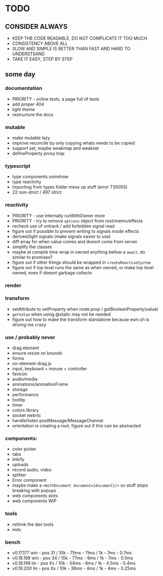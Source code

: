 # TODO

## CONSIDER ALWAYS

- KEEP THE CODE READABLE, DO NOT COMPLICATE IT TOO MUCH
- CONSISTENCY ABOVE ALL
- SLOW AND SIMPLE IS BETTER THAN FAST AND HARD TO UNDERSTSAND
- TAKE IT EASY, STEP BY STEP

## some day

### documentation

- PRIORITY - online tests, a page full of tests
- add proper 404
- light theme
- restructure the docs

### mutable

- make mutable lazy
- improve reconcile by only copying whats needs to be copied
- support set, maybe weakmap and weakset
- defineProperty proxy trap

### typescript

- type components somehow
- type reactivity
- importing from types folder mess up stuff (error TS5055)
- 22 non-strict / 497 strict

### reactivity

- PRIORITY - use internally runWithOwner more
- PRIORITY - try to remove `options` object from root/memo/effects
- recheck use of untrack / add forbidden signal read
- figure out if possible to prevent writing to signals inside effects
- derived/light signals (make signals easier to use)
- diff array for when value comes and doesnt come from server
- simplify the classes
- maybe at compile time wrap in owned anything bellow a `await`, do
  similar to promises?
- figure out if other things should be wrapped in
  `createReactiveSystem`
- figure out if top level runs the same as when owned, or make top
  level owned, even if doesnt garbage collects

### render

### transform

- setAttribute to setProperty when node.prop /
  getBooleanProperty(value)
- `getValue` when using @static may not be needed
- figure out how to make the transform standalone because esm.sh is
  driving me crazy

### use / probably never

- drag element
- ensure resize on bounds
- forms
- on-element-drag.js
- input, keyboard + mouse + controller
- favicon
- audio/media
- animations/animationFrame
- storage
- performance
- tooltip
- timer
- colors library
- socket webrtc
- handle/listen postMessage/MessageChannel
- orientation is creating a root, figure out if this can be abstracted

### components:

- color picker
- tabs
- linkify
- uploads
- record audio, video
- splitter
- Error component
- maybe make a `<WithDocument document={document}/>` so stuff stops
  breaking with popups
- web components slots
- web components WIP

### tools

- rethink the dev tools
- mdx

### bench

- v0.17.177 win - pos 31 / 10k - 75ms - 11ms / 1k - 7ms - 0.7ms
- v0.18.188 win - pos 34 / 10k - 77ms - 9ms / 1k - 7ms - 0.5ms
- v0.18.199 lin - pos Xx / 10k - 54ms - 6ms / 1k - 4.5ms - 0.4ms
- v0.19.200 lin - pos Xx / 10k - 38ms - 4ms / 1k - 4ms - 0.25ms
